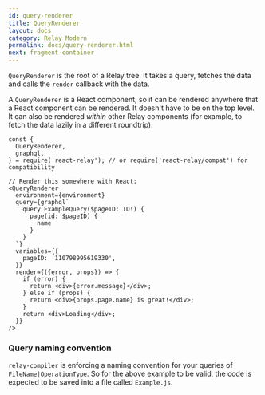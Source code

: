 ```yaml
---
id: query-renderer
title: QueryRenderer
layout: docs
category: Relay Modern
permalink: docs/query-renderer.html
next: fragment-container
---
```


`QueryRenderer` is the root of a Relay tree. It takes a query, fetches the data and calls the `render` callback with the data.

A `QueryRenderer` is a React component, so it can be rendered anywhere that a React component can be rendered. It doesn't have to be on the top level. It can also be rendered *within* other Relay components (for example, to fetch the data lazily in a different roundtrip).

```
const {
  QueryRenderer,
  graphql,
} = require('react-relay'); // or require('react-relay/compat') for compatibility

// Render this somewhere with React:
<QueryRenderer
  environment={environment}
  query={graphql`
    query ExampleQuery($pageID: ID!) {
      page(id: $pageID) {
        name
      }
    }
  `}
  variables={{
    pageID: '110798995619330',
  }}
  render={({error, props}) => {
    if (error) {
      return <div>{error.message}</div>;
    } else if (props) {
      return <div>{props.page.name} is great!</div>;
    }
    return <div>Loading</div>;
  }}
/>
```

### Query naming convention

`relay-compiler` is enforcing a naming convention for your queries of `FileName|OperationType`. So for the above example to be valid, the code is expected to be saved into a file called `Example.js`.
